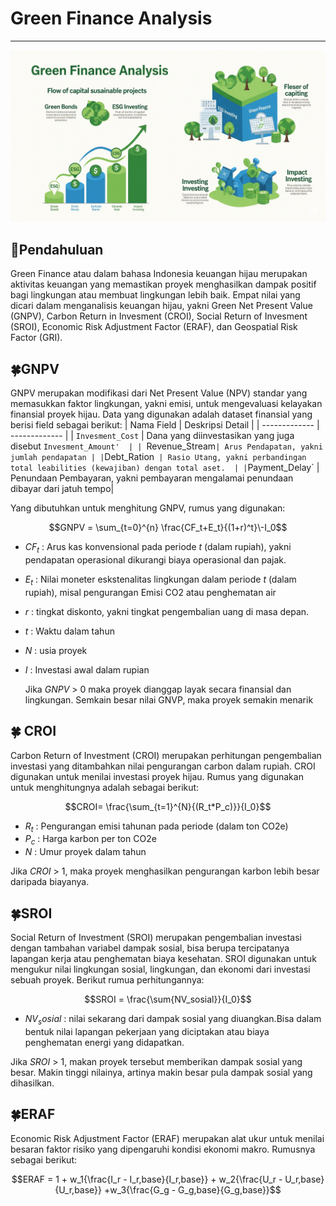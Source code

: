 # Green Finance Analysis

---

![ilustrasi green finance](https://github.com/Agus-Iskandar-D/Green-Finance-Analysis/blob/main/ilustrasi%20green%20finance%20analysis.png)

## 📝Pendahuluan

Green Finance atau dalam bahasa Indonesia keuangan hijau merupakan aktivitas keuangan yang memastikan proyek menghasilkan dampak positif bagi lingkungan atau membuat lingkungan lebih baik.
Empat nilai yang dicari dalam menganalisis keuangan hijau, yakni Green Net Present Value (GNPV), Carbon Return in Invesment (CROI), Social Return of Invesment (SROI), Economic Risk Adjustment Factor (ERAF), dan Geospatial Risk Factor (GRI).

## 🍀GNPV

GNPV merupakan modifikasi dari Net Present Value (NPV) standar yang memasukkan faktor lingkungan, yakni emisi, untuk mengevaluasi kelayakan finansial proyek hijau. Data yang digunakan adalah dataset finansial yang berisi field sebagai berikut:
| Nama Field  | Deskripsi Detail |
| ------------- | ------------- |
| `Invesment_Cost`  | Dana yang diinvestasikan yang juga disebut `Invesment_Amount'  |
| `Revenue_Stream` | Arus Pendapatan, yakni jumlah pendapatan |
| `Debt_Ration`  | Rasio Utang, yakni perbandingan total leabilities (kewajiban) dengan total aset.  |
| `Payment_Delay` | Penundaan Pembayaran, yakni pembayaran mengalamai penundaan dibayar dari jatuh tempo|

Yang dibutuhkan untuk menghitung GNPV, rumus yang digunakan:

$$GNPV = \sum_{t=0}^{n} \frac{CF_t+E_t}{(1+r)^t}\-I_0$$

- $CF_t$ : Arus kas konvensional pada periode $t$ (dalam rupiah), yakni pendapatan operasional dikurangi biaya operasional dan pajak.
- $E_t$ : Nilai moneter eskstenalitas lingkungan dalam periode $t$ (dalam rupiah), misal pengurangan Emisi CO2 atau penghematan air
- $r$ : tingkat diskonto, yakni tingkat pengembalian uang di masa depan.
- $t$ : Waktu dalam tahun
- $N$ : usia proyek
- $I$ : Investasi awal dalam rupian

  Jika $GNPV$ > 0 maka proyek dianggap layak secara finansial dan lingkungan. Semkain besar nilai GNVP, maka proyek semakin menarik

## 🍀 CROI

Carbon Return of Investment (CROI) merupakan perhitungan pengembalian investasi yang ditambahkan nilai pengurangan carbon dalam rupiah. CROI digunakan untuk menilai investasi proyek hijau. Rumus yang digunakan untuk menghitungnya adalah sebagai berikut:

$$CROI= \frac{\sum_{t=1}^{N}{(R_t*P_c)}}{I_0}$$

- $R_t$ : Pengurangan emisi tahunan pada periode (dalam ton CO2e)
- $P_c$ : Harga karbon per ton CO2e
- $N$ : Umur proyek dalam tahun

Jika $CROI$ > 1, maka proyek menghasilkan pengurangan karbon lebih besar daripada biayanya.

## 🍀SROI

Social Return of Investment (SROI) merupakan pengembalian investasi dengan tambahan variabel dampak sosial, bisa berupa tercipatanya lapangan kerja atau penghematan biaya kesehatan. SROI digunakan untuk mengukur nilai lingkungan sosial, lingkungan, dan ekonomi dari investasi sebuah proyek. Berikut rumua perhitungannya:

$$SROI = \frac{\sum{NV_sosial}}{I_0}$$

- $NV_sosial$ : nilai sekarang dari dampak sosial yang diuangkan.Bisa dalam bentuk nilai lapangan pekerjaan yang diciptakan atau biaya penghematan energi yang didapatkan.

Jika $SROI$ > 1, makan proyek tersebut memberikan dampak sosial yang besar. Makin tinggi nilainya, artinya makin besar pula dampak sosial yang dihasilkan.

## 🍀ERAF

Economic Risk Adjustment Factor (ERAF) merupakan alat ukur untuk menilai besaran faktor risiko yang dipengaruhi kondisi ekonomi makro. Rumusnya sebagai berikut:

$$ERAF = 1 + w_1{\frac{I_r - I_r,base}{I_r,base}} + w_2{\frac{U_r - U_r,base}{U_r,base}} +w_3{\frac{G_g - G_g,base}{G_g,base}}$$
